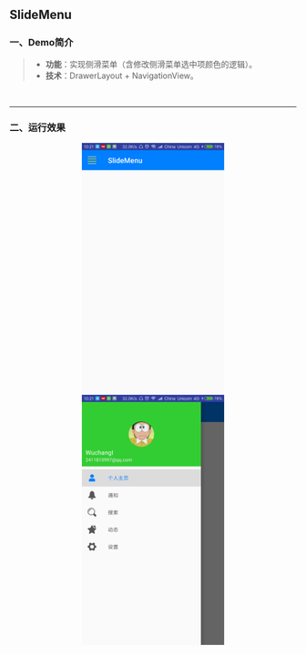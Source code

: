 ## SlideMenu

### 一、Demo简介

> * **功能**：实现侧滑菜单（含修改侧滑菜单选中项颜色的逻辑）。
> * **技术**：DrawerLayout + NavigationView。

<br/>

***

### 二、运行效果

<div align=center><img src="https://github.com/Yuziquan/Best_Practices_In_Android/blob/master/Typical%20Demos/SlideMenu(DrawerLayout%20%2B%20NavigationView%E5%AE%9E%E7%8E%B0%E4%BE%A7%E6%BB%91%E8%8F%9C%E5%8D%95)/Screenshots/1.png" width=250 height=440 />

<br/>

<div align=center><img src="https://github.com/Yuziquan/Best_Practices_In_Android/blob/master/Typical%20Demos/SlideMenu(DrawerLayout%20%2B%20NavigationView%E5%AE%9E%E7%8E%B0%E4%BE%A7%E6%BB%91%E8%8F%9C%E5%8D%95)/Screenshots/2.png" width=250 height=440 />